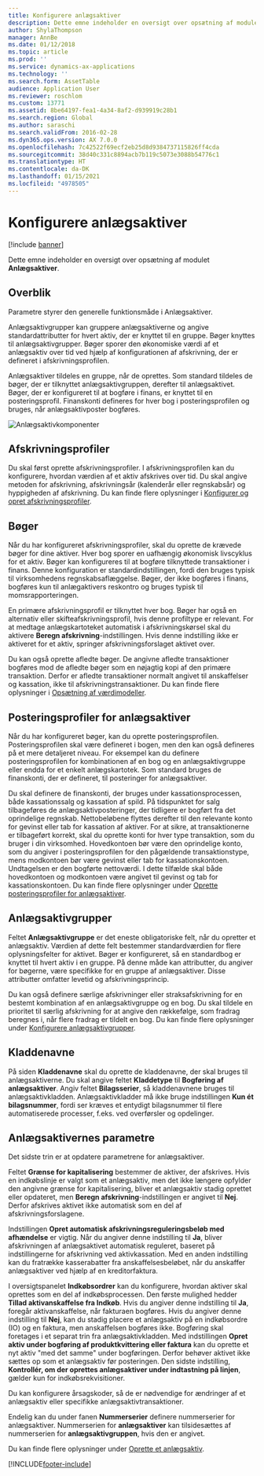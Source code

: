 ```yaml
---
title: Konfigurere anlægsaktiver
description: Dette emne indeholder en oversigt over opsætning af modulet Anlægsaktiver.
author: ShylaThompson
manager: AnnBe
ms.date: 01/12/2018
ms.topic: article
ms.prod: ''
ms.service: dynamics-ax-applications
ms.technology: ''
ms.search.form: AssetTable
audience: Application User
ms.reviewer: roschlom
ms.custom: 13771
ms.assetid: 8be64197-fea1-4a34-8af2-d939919c28b1
ms.search.region: Global
ms.author: saraschi
ms.search.validFrom: 2016-02-28
ms.dyn365.ops.version: AX 7.0.0
ms.openlocfilehash: 7c42522f69ecf2eb25d8d9384737115826ff4cda
ms.sourcegitcommit: 38d40c331c8894acb7b119c5073e3088b54776c1
ms.translationtype: HT
ms.contentlocale: da-DK
ms.lasthandoff: 01/15/2021
ms.locfileid: "4978505"
---
```

# <a name="set-up-fixed-assets"></a>Konfigurere anlægsaktiver

[!include [banner](../includes/banner.md)]

Dette emne indeholder en oversigt over opsætning af modulet **Anlægsaktiver**.

## <a name="overview"></a>Overblik

Parametre styrer den generelle funktionsmåde i Anlægsaktiver.

Anlægsaktivgrupper kan gruppere anlægsaktiverne og angive standardattributter for hvert aktiv, der er knyttet til en gruppe. Bøger knyttes til anlægsaktivgrupper. Bøger sporer den økonomiske værdi af et anlægsaktiv over tid ved hjælp af konfigurationen af afskrivning, der er defineret i afskrivningsprofilen.

Anlægsaktiver tildeles en gruppe, når de oprettes. Som standard tildeles de bøger, der er tilknyttet anlægsaktivgruppen, derefter til anlægsaktivet. Bøger, der er konfigureret til at bogføre i finans, er knyttet til en posteringsprofil. Finanskonti defineres for hver bog i posteringsprofilen og bruges, når anlægsaktivposter bogføres.

![Anlægsaktivkomponenter](./media/FAComponents_Updated.png)

## <a name="depreciation-profiles"></a>Afskrivningsprofiler

Du skal først oprette afskrivningsprofiler. I afskrivningsprofilen kan du konfigurere, hvordan værdien af et aktiv afskrives over tid. Du skal angive metoden for afskrivning, afskrivningsår (kalenderår eller regnskabsår) og hyppigheden af afskrivning. Du kan finde flere oplysninger i [Konfigurer og opret afskrivningsprofiler](tasks/set-up-depreciation-profiles.md).

## <a name="books"></a>Bøger

Når du har konfigureret afskrivningsprofiler, skal du oprette de krævede bøger for dine aktiver. Hver bog sporer en uafhængig økonomisk livscyklus for et aktiv. Bøger kan konfigureres til at bogføre tilknyttede transaktioner i finans. Denne konfiguration er standardindstillingen, fordi den bruges typisk til virksomhedens regnskabsaflæggelse. Bøger, der ikke bogføres i finans, bogføres kun til anlægaktivers reskontro og bruges typisk til momsrapporteringen.

En primære afskrivningsprofil er tilknyttet hver bog. Bøger har også en alternativ eller skifteafskrivningsprofil, hvis denne profiltype er relevant. For at medtage anlægskartoteket automatisk i afskrivningskørsel skal du aktivere **Beregn afskrivning**-indstillingen. Hvis denne indstilling ikke er aktiveret for et aktiv, springer afskrivningsforslaget aktivet over.

Du kan også oprette afledte bøger. De angivne afledte transaktioner bogføres mod de afledte bøger som en nøjagtig kopi af den primære transaktion. Derfor er afledte transaktioner normalt angivet til anskaffelser og kassation, ikke til afskrivningstransaktioner. Du kan finde flere oplysninger i [Opsætning af værdimodeller](tasks/set-up-value-models.md).

## <a name="fixed-asset-posting-profiles"></a>Posteringsprofiler for anlægsaktiver

Når du har konfigureret bøger, kan du oprette posteringsprofilen. Posteringsprofilen skal være defineret i bogen, men den kan også defineres på et mere detaljeret niveau. For eksempel kan du definere posteringsprofilen for kombinationen af en bog og en anlægsaktivgruppe eller endda for et enkelt anlægskartotek. Som standard bruges de finanskonti, der er defineret, til posteringer for anlægsaktiver.

Du skal definere de finanskonti, der bruges under kassationsprocessen, både kassationssalg og kassation af spild. På tidspunktet for salg tilbageføres de anlægsaktivposteringer, der tidligere er bogført fra det oprindelige regnskab. Nettobeløbene flyttes derefter til den relevante konto for gevinst eller tab for kassation af aktiver. For at sikre, at transaktionerne er tilbageført korrekt, skal du oprette konti for hver type transaktion, som du bruger i din virksomhed. Hovedkontoen bør være den oprindelige konto, som du angiver i posteringsprofilen for den pågældende transaktionstype, mens modkontoen bør være gevinst eller tab for kassationskontoen. Undtagelsen er den bogførte nettoværdi. I dette tilfælde skal både hovedkontoen og modkontoen være angivet til gevinst og tab for kassationskontoen. Du kan finde flere oplysninger under [Oprette posteringsprofiler for anlægsaktiver](tasks/set-up-fixed-asset-posting-profiles.md).

## <a name="fixed-asset-groups"></a>Anlægsaktivgrupper

Feltet **Anlægsaktivgruppe** er det eneste obligatoriske felt, når du opretter et anlægsaktiv. Værdien af dette felt bestemmer standardværdien for flere oplysningsfelter for aktivet. Bøger er konfigureret, så en standardbog er knyttet til hvert aktiv i en gruppe. På denne måde kan attributter, du angiver for bøgerne, være specifikke for en gruppe af anlægsaktiver. Disse attributter omfatter levetid og afskrivningsprincip.

Du kan også definere særlige afskrivninger eller straksafskrivning for en bestemt kombination af en anlægsaktivgruppe og en bog. Du skal tildele en prioritet til særlig afskrivning for at angive den rækkefølge, som fradrag beregnes i, når flere fradrag er tildelt en bog. Du kan finde flere oplysninger under [Konfigurere anlægsaktivgrupper](tasks/set-up-fixed-asset-groups.md).

## <a name="journal-names"></a>Kladdenavne

På siden **Kladdenavne** skal du oprette de kladdenavne, der skal bruges til anlægsaktiverne. Du skal angive feltet **Kladdetype** til **Bogføring af anlægsaktiver**. Angiv feltet **Bilagsserier**, så kladdenavnene bruges til anlægsaktivkladden. Anlægsaktivkladder må ikke bruge indstillingen **Kun ét bilagsnummer**, fordi ser kræves et entydigt bilagsnummer til flere automatiserede processer, f.eks. ved overførsler og opdelinger.

## <a name="fixed-asset-parameters"></a>Anlægsaktivernes parametre

Det sidste trin er at opdatere parametrene for anlægsaktiver.

Feltet **Grænse for kapitalisering** bestemmer de aktiver, der afskrives. Hvis en indkøbslinje er valgt som et anlægsaktiv, men det ikke længere opfylder den angivne grænse for kapitalisering, bliver et anlægsaktiv stadig oprettet eller opdateret, men **Beregn afskrivning**-indstillingen er angivet til **Nej**. Derfor afskrives aktivet ikke automatisk som en del af afskrivningsforslagene.

Indstillingen **Opret automatisk afskrivningsreguleringsbeløb med afhændelse** er vigtig. Når du angiver denne indstilling til **Ja**, bliver afskrivningen af anlægsaktivet automatisk reguleret, baseret på indstillingerne for afskrivning ved aktivkassation. Med en anden indstilling kan du fratrække kasserabatter fra anskaffelsesbeløbet, når du anskaffer anlægsaktiver ved hjælp af en kreditorfaktura.

I oversigtspanelet **Indkøbsordrer** kan du konfigurere, hvordan aktiver skal oprettes som en del af indkøbsprocessen. Den første mulighed hedder **Tillad aktivanskaffelse fra Indkøb**. Hvis du angiver denne indstilling til **Ja**, foregår aktivanskaffelse, når fakturaen bogføres. Hvis du angiver denne indstilling til **Nej**, kan du stadig placere et anlægsaktiv på en indkøbsordre (IO) og en faktura, men anskaffelsen bogføres ikke. Bogføring skal foretages i et separat trin fra anlægsaktivkladden. Med indstillingen **Opret aktiv under bogføring af produktkvittering eller faktura** kan du oprette et nyt aktiv "med det samme" under bogføringen. Derfor behøver aktivet ikke sættes op som et anlægsaktiv før posteringen. Den sidste indstilling, **Kontrollér, om der oprettes anlægsaktiver under indtastning på linjen**, gælder kun for indkøbsrekvisitioner.

Du kan konfigurere årsagskoder, så de er nødvendige for ændringer af et anlægsaktiv eller specifikke anlægsaktivtransaktioner.

Endelig kan du under fanen **Nummerserier** definere nummerserier for anlægsaktiver. Nummerserien for **anlægsaktiver** kan tilsidesættes af nummerserien for **anlægsaktivgruppen**, hvis den er angivet.

Du kan finde flere oplysninger under [Oprette et anlægsaktiv](tasks/create-fixed-asset.md).


[!INCLUDE[footer-include](../../includes/footer-banner.md)]